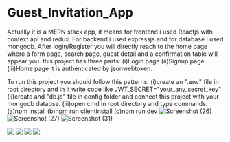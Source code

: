 # Guest_Invitation_App
Actually it is a MERN stack app, it means for frontend i used Reactjs with context api and redux. For backend i used expressjs and for database i used mongodb.
After login/Register you will directly reach to the home page where a form page, search page, guest detail and a confirmation table will appear you.
this project has three parts:
  (i)Login page  (ii)Signup page  (iii)Home page
it is authenticated by jsonwebtoken.

To run this project you should follow this patterns:
   (i)create an ".env" file in root directory and in it write code like JWT_SECRET="your_any_secret_key"
   (ii)create and "db.js" file in config folder and connect this project with your mongodb databse.
   (iii)open cmd in root directory and type commands:
          (a)npm install
          (b)npm run clientinstall
          (c)npm run dev
          ![Screenshot (26)](https://user-images.githubusercontent.com/36834321/88482049-66741780-cf7c-11ea-9beb-d4c2caf846cd.png)
![Screenshot (27)](https://user-images.githubusercontent.com/36834321/88482051-6b38cb80-cf7c-11ea-8b6e-f776a264da11.png)
![Screenshot (31)](https://user-images.githubusercontent.com/36834321/88482053-6ecc5280-cf7c-11ea-9467-e6a306352091.png)

<img src="https://user-images.githubusercontent.com/36834321/88479446-db3f5580-cf6c-11ea-8b45-de87052c206f.png">
<img src="https://user-images.githubusercontent.com/36834321/88482049-66741780-cf7c-11ea-9beb-d4c2caf846cd.png">
<img src="https://user-images.githubusercontent.com/36834321/88482051-6b38cb80-cf7c-11ea-8b6e-f776a264da11.png">
<img src="https://user-images.githubusercontent.com/36834321/88482053-6ecc5280-cf7c-11ea-9467-e6a306352091.png">


